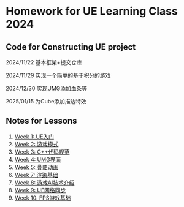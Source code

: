 # Homework for UE Learning Class 2024
## Code for Constructing UE project
2024/11/22 基本框架+提交仓库

2024/11/29 实现一个简单的基于积分的游戏

2024/12/30 实现UMG添加血条等

2025/01/15 为Cube添加描边特效


## Notes for Lessons
1. [Week 1: UE入门](./ClassNotes/Lesson%201/第一课%20UE入门.md)
2. [Week 2: 游戏模式](./ClassNotes/Lesson%202/第二课%20游戏模式.md)
3. [Week 3: C++代码规范](./ClassNotes/Lesson%203/第三课%20C++代码规范.md)
4. [Week 4: UMG界面](./ClassNotes/Lesson%204/第四课%20UMG界面.md)
5. [Week 5: 骨骼动画](./ClassNotes/Lesson%205/第五课%20骨骼动画.md)
6. [Week 7: 渲染基础](./ClassNotes/Lesson%207/第七课%20渲染基础.md)
7. [Week 8: 游戏AI技术介绍](./ClassNotes/Lesson%208/第八课%20游戏AI技术介绍.md)
8. [Week 9: UE网络同步](./ClassNotes/Lesson%209/第九课%20UE网络同步.md)
9. [Week 10: FPS游戏基础](./ClassNotes/Lesson%2010/第十课%20FPS游戏基础.md)